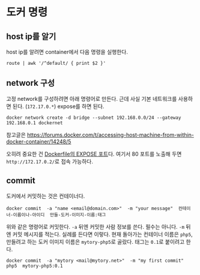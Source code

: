 # 도커 명령


## host ip를 알기

host ip를 알려면 container에서 다음 명령을 실행한다.

    route | awk '/^default/ { print $2 }'



## network 구성

고정 network를 구성하려면 아래 명령어로 만든다. 근데 사실 기본 네트워크를 사용하면 된다. (`172.17.0.*`) expose를 하면 된다.

    docker network create -d bridge --subnet 192.168.0.0/24 --gateway 192.168.0.1 dockernet

참고글은 https://forums.docker.com/t/accessing-host-machine-from-within-docker-container/14248/5

오히려 중요한 건 [Dockerfile의 EXPOSE 포트](http://pyrasis.com/book/DockerForTheReallyImpatient/Chapter04/02)다. 여기서 80 포트를 노출해 두면 `http://172.17.0.2/`로 접속 가능하다.


## commit

도커에서 커밋하는 것은 컨테이너다.

    docker commit  -a "name <email@domain.com>"  -m "your message"  컨테이너-이름이나-아이디  만들-도커-이미지-이름:태그

위와 같은 명령어로 커밋한다. `-a` 뒤엔 커밋한 사람 정보를 쓴다. 필수는 아니다. `-m` 뒤엔 커밋 메시지를 적는다. 실례를 든다면 이렇다. 현재 돌아가는 컨테이너 이름은 `php5`, 만들려고 하는 도커 이미지 이름은 `mytory-php5`로 골랐다. 태그는 `0.1`로 붙이려고 한다.

    docker commit  -a "mytory <mail@mytory.net>"  -m "my first commit"  php5  mytory-php5:0.1


